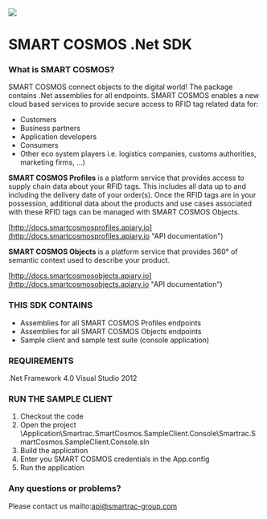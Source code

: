 <img src="http://smartractechnology.github.io/smartcosmos-client-java/images/smartcosmos.png"/>

# SMART COSMOS .Net SDK

### What is SMART COSMOS?

SMART COSMOS connect objects to the digital world! The package contains .Net assemblies for all endpoints. SMART COSMOS enables a new cloud based services to provide secure access to RFID tag related data for:

- Customers
- Business partners
- Application developers
- Consumers
- Other eco system players i.e. logistics companies, customs authorities, marketing firms, …)

**SMART COSMOS Profiles** is a platform service that provides access to supply chain data about your RFID tags. This includes all data up to and including the delivery date of your order(s). Once the RFID tags are in your possession, additional data about the products and use cases associated with these RFID tags can be managed with SMART COSMOS Objects.

[http://docs.smartcosmosprofiles.apiary.io](http://docs.smartcosmosprofiles.apiary.io "API documentation")


**SMART COSMOS Objects** is a platform service that provides 360° of semantic context used to describe your product.

[http://docs.smartcosmosobjects.apiary.io](http://docs.smartcosmosobjects.apiary.io "API documentation")


### THIS SDK CONTAINS
- Assemblies for all SMART COSMOS Profiles endpoints
- Assemblies for all SMART COSMOS Objects endpoints
- Sample client and sample test suite (console application)

### REQUIREMENTS
.Net Framework 4.0
Visual Studio 2012

### RUN THE SAMPLE CLIENT

1. Checkout the code
2. Open the project <Checkout folder>\Application\Smartrac.SmartCosmos.SampleClient.Console\Smartrac.SmartCosmos.SampleClient.Console.sln
3. Build the application
4. Enter you SMART COSMOS credentials in the App.config
5. Run the application 

### Any questions or problems?
Please contact us mailto:api@smartrac-group.com
